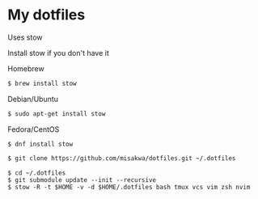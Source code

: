# My dotfiles

Uses stow

Install stow if you don't have it

Homebrew

```bash
$ brew install stow
```

Debian/Ubuntu

```bash
$ sudo apt-get install stow
```

Fedora/CentOS

```
$ dnf install stow
```

```sh
$ git clone https://github.com/misakwa/dotfiles.git ~/.dotfiles
```


```
$ cd ~/.dotfiles
$ git submodule update --init --recursive
$ stow -R -t $HOME -v -d $HOME/.dotfiles bash tmux vcs vim zsh nvim
```
